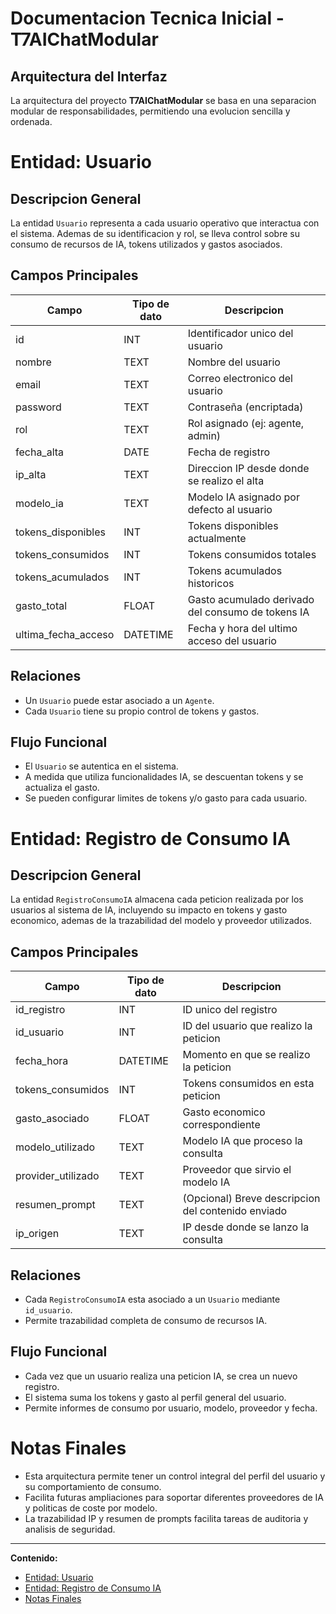 # Documentacion Tecnica Inicial - T7AIChatModular

## Arquitectura del Interfaz

La arquitectura del proyecto **T7AIChatModular** se basa en una separacion modular de responsabilidades, permitiendo una evolucion sencilla y ordenada.

# Entidad: Usuario

## Descripcion General

La entidad `Usuario` representa a cada usuario operativo que interactua con el sistema. Ademas de su identificacion y rol, se lleva control sobre su consumo de recursos de IA, tokens utilizados y gastos asociados.

## Campos Principales

| Campo            | Tipo de dato | Descripcion                                         |
|------------------|--------------|-----------------------------------------------------|
| id               | INT          | Identificador unico del usuario                    |
| nombre           | TEXT         | Nombre del usuario                                 |
| email            | TEXT         | Correo electronico del usuario                     |
| password         | TEXT         | Contraseña (encriptada)                            |
| rol              | TEXT         | Rol asignado (ej: agente, admin)                   |
| fecha_alta       | DATE         | Fecha de registro                                 |
| ip_alta          | TEXT         | Direccion IP desde donde se realizo el alta         |
| modelo_ia        | TEXT         | Modelo IA asignado por defecto al usuario           |
| tokens_disponibles| INT         | Tokens disponibles actualmente                     |
| tokens_consumidos| INT          | Tokens consumidos totales                          |
| tokens_acumulados| INT          | Tokens acumulados historicos                       |
| gasto_total      | FLOAT        | Gasto acumulado derivado del consumo de tokens IA  |
| ultima_fecha_acceso | DATETIME   | Fecha y hora del ultimo acceso del usuario         |

## Relaciones

- Un `Usuario` puede estar asociado a un `Agente`.
- Cada `Usuario` tiene su propio control de tokens y gastos.

## Flujo Funcional

- El `Usuario` se autentica en el sistema.
- A medida que utiliza funcionalidades IA, se descuentan tokens y se actualiza el gasto.
- Se pueden configurar limites de tokens y/o gasto para cada usuario.

# Entidad: Registro de Consumo IA

## Descripcion General

La entidad `RegistroConsumoIA` almacena cada peticion realizada por los usuarios al sistema de IA, incluyendo su impacto en tokens y gasto economico, ademas de la trazabilidad del modelo y proveedor utilizados.

## Campos Principales

| Campo               | Tipo de dato | Descripcion                                     |
|---------------------|--------------|-------------------------------------------------|
| id_registro         | INT          | ID unico del registro                           |
| id_usuario          | INT          | ID del usuario que realizo la peticion          |
| fecha_hora          | DATETIME     | Momento en que se realizo la peticion           |
| tokens_consumidos   | INT          | Tokens consumidos en esta peticion              |
| gasto_asociado      | FLOAT        | Gasto economico correspondiente                |
| modelo_utilizado    | TEXT         | Modelo IA que proceso la consulta               |
| provider_utilizado  | TEXT         | Proveedor que sirvio el modelo IA               |
| resumen_prompt      | TEXT         | (Opcional) Breve descripcion del contenido enviado |
| ip_origen           | TEXT         | IP desde donde se lanzo la consulta             |

## Relaciones

- Cada `RegistroConsumoIA` esta asociado a un `Usuario` mediante `id_usuario`.
- Permite trazabilidad completa de consumo de recursos IA.

## Flujo Funcional

- Cada vez que un usuario realiza una peticion IA, se crea un nuevo registro.
- El sistema suma los tokens y gasto al perfil general del usuario.
- Permite informes de consumo por usuario, modelo, proveedor y fecha.

# Notas Finales

- Esta arquitectura permite tener un control integral del perfil del usuario y su comportamiento de consumo.
- Facilita futuras ampliaciones para soportar diferentes proveedores de IA y politicas de coste por modelo.
- La trazabilidad IP y resumen de prompts facilita tareas de auditoria y analisis de seguridad.

---

**Contenido:**
- [Entidad: Usuario](#entidad-usuario)
- [Entidad: Registro de Consumo IA](#entidad-registro-de-consumo-ia)
- [Notas Finales](#notas-finales)

